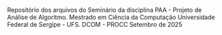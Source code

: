 Repositório dos arquivos do Seminário da disciplina PAA - Projeto de Análise de Algoritmo.
Mestrado em Ciência da Computação
Universidade Federal de Sergipe - UFS.
DCOM - PROCC
Setembro de 2025
